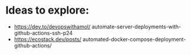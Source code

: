 # Ideas to explore:
- https://dev.to/devopswithamol/
automate-server-deployments-with-github-actions-ssh-p24
- https://ecostack.dev/posts/
automated-docker-compose-deployment-github-actions/